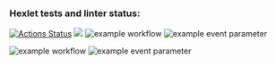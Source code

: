 ### Hexlet tests and linter status:
[![Actions Status](https://github.com/Maniackaa/python-project-lvl1/workflows/hexlet-check/badge.svg)](https://github.com/Maniackaa/python-project-lvl1/actions)
<a href="https://codeclimate.com/github/codeclimate/codeclimate/maintainability"><img src="https://api.codeclimate.com/v1/badges/a99a88d28ad37a79dbf6/maintainability" /></a>
![example workflow](https://github.com/Maniackaa/python-project-lvl1/actions/workflows/hello-world.yml/badge.svg)
![example event parameter](https://github.com/Maniackaa/python-project-lvl1/actions/workflows/hello-world.yml/badge.svg?event=push)

![example workflow](https://github.com/Maniackaa/python-project-lvl1/actions/workflows/lint.yml/badge.svg)
![example event parameter](https://github.com/Maniackaa/python-project-lvl1/actions/workflows/lint.yml/badge.svg?event=push)